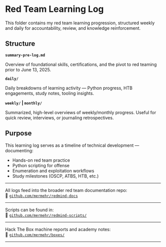 # Red Team Learning Log

This folder contains my red team learning progression, structured weekly and daily for accountability, review, and knowledge reinforcement.

## Structure

**`summary-pre-log.md`**

Overview of foundational skills, certifications, and the pivot to red teaming prior to June 13, 2025.

**`daily/`**

Daily breakdowns of learning activity — Python progress, HTB engagements, study notes, tooling insights.

**`weekly/` | `monthly/`**

Summarized, high-level overviews of weekly/monthly progress. Useful for quick review, interviews, or journaling retrospectives.

## Purpose

This learning log serves as a timeline of technical development — documenting:

- Hands-on red team practice
- Python scripting for offense
- Enumeration and exploitation workflows
- Study milestones (OSCP, ATBS, HTB, etc.)

---

All logs feed into the broader red team documentation repo:  
📎 [`github.com/mermehr/redmind-docs`](https://github.com/mermehr/redmind-docs)

---

Scripts can be found in:  
📎 [`github.com/mermehr/redmind-scripts/`](https://github.com/mermehr/redmind-scripts/)

---

Hack The Box machine reports and academy notes:  
📎 [`github.com/mermehr/boxes/`](https://github.com/mermehr/boxes/)

---
